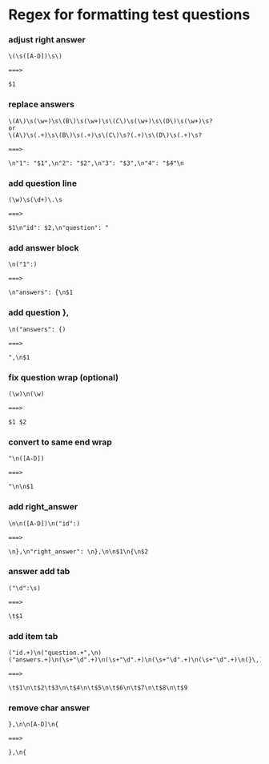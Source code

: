 # Regex for formatting test questions

### adjust right answer
```
\(\s([A-D])\s\)

===>

$1
```


### replace answers
```
\(A\)\s(\w+)\s\(B\)\s(\w+)\s\(C\)\s(\w+)\s\(D\)\s(\w+)\s?
or
\(A\)\s(.+)\s\(B\)\s(.+)\s\(C\)\s?(.+)\s\(D\)\s(.+)\s?

===>

\n"1": "$1",\n"2": "$2",\n"3": "$3",\n"4": "$4"\n
```


### add question line
```
(\w)\s(\d+)\.\s

===>

$1\n"id": $2,\n"question": "
```


### add answer block
```
\n("1":)

===>

\n"answers": {\n$1
```

### add question },
```
\n("answers": {)

===>

",\n$1
```

### fix question wrap (optional)
```
(\w)\n(\w)

===>

$1 $2
```

### convert to same end wrap
```
"\n([A-D])

===>

"\n\n$1
```

### add right_answer
```
\n\n([A-D])\n("id":)

===>

\n},\n"right_answer": \n},\n\n$1\n{\n$2
```


### answer add tab
```
("\d":\s)

===>

\t$1
```


### add item tab
```
("id.+)\n("question.+",\n)("answers.+)\n(\s+"\d".+)\n(\s+"\d".+)\n(\s+"\d".+)\n(\s+"\d".+)\n(}\,)\n("right_answer.+)

===>

\t$1\n\t$2\t$3\n\t$4\n\t$5\n\t$6\n\t$7\n\t$8\n\t$9
````


### remove char answer
```
},\n\n[A-D]\n{

===>

},\n{
```
